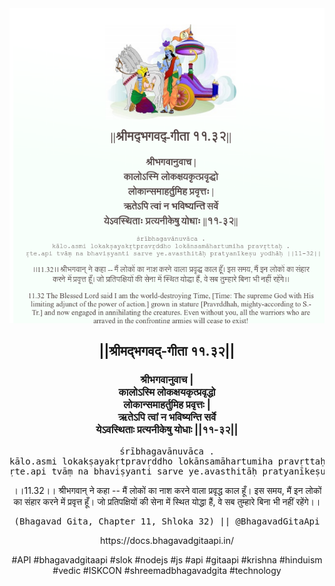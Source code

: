 <img src="../../asset/BG_11_32.png"/>
<center><h2>||श्रीमद्‍भगवद्‍-गीता ११.३२||</h2>
<h3>श्रीभगवानुवाच |<br/>कालोऽस्मि लोकक्षयकृत्प्रवृद्धो<br/>लोकान्समाहर्तुमिह प्रवृत्तः |<br/>ऋतेऽपि त्वां न भविष्यन्ति सर्वे<br/>येऽवस्थिताः प्रत्यनीकेषु योधाः ||११-३२||</h3>
<pre>śrībhagavānuvāca .<br/>kālo.asmi lokakṣayakṛtpravṛddho lokānsamāhartumiha pravṛttaḥ .<br/>ṛte.api tvāṃ na bhaviṣyanti sarve ye.avasthitāḥ pratyanīkeṣu yodhāḥ ||11-32||</pre>
<p>।।11.32।। श्रीभगवान् ने कहा -- मैं लोकों का नाश करने वाला प्रवृद्ध काल हूँ। इस समय, मैं इन लोकों का संहार करने में प्रवृत्त हूँ। जो प्रतिपक्षियों की सेना में स्थित योद्धा हैं, वे सब तुम्हारे बिना भी नहीं रहेंगे।।</p>
<pre>(Bhagavad Gita, Chapter 11, Shloka 32) || @BhagavadGitaApi</pre><p>https://docs.bhagavadgitaapi.in/</p><p>#API #bhagavadgitaapi #slok #nodejs #js #api #gitaapi #krishna #hinduism #vedic #ISKCON #shreemadbhagavadgita #technology</p></center>